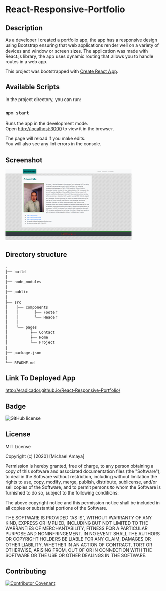# React-Responsive-Portfolio

## Description 
As a developer i created a portfolio app, the app has a responsive design using Bootstrap ensuring that web applications render well on a variety of devices and window or screen sizes. The application was made with React.js library, the app uses dynamic routing that allows you to handle routes in a web app.  

This project was bootstrapped with [Create React App](https://github.com/facebook/create-react-app).

## Available Scripts

In the project directory, you can run:

### `npm start`

Runs the app in the development mode.<br />
Open [http://localhost:3000](http://localhost:3000) to view it in the browser.

The page will reload if you make edits.<br />
You will also see any lint errors in the console.

## Screenshot 
<img src ="./src/pages/images/screenshot.png" width="400">

## Directory structure
```
.
├── build
|
├── node_modules
│ 
├── public
│
├── src
│    ├── components
│    │       ├── Footer
│    │       └── Header
│    │   
│    └── pages
│          ├── Contact
│          ├── Home
│          └── Project
│      
├── package.json
│
└── README.md   
```

## Link To Deployed App
http://eradicador.github.io/React-Responsive-Portfolio/

## Badge
![GitHub license](https://img.shields.io/badge/license-MIT-brightgreen)

## License

MIT License

Copyright (c) [2020] [Michael Amaya]

Permission is hereby granted, free of charge, to any person obtaining a copy
of this software and associated documentation files (the "Software"), to deal
in the Software without restriction, including without limitation the rights
to use, copy, modify, merge, publish, distribute, sublicense, and/or sell
copies of the Software, and to permit persons to whom the Software is
furnished to do so, subject to the following conditions:

The above copyright notice and this permission notice shall be included in all
copies or substantial portions of the Software.

THE SOFTWARE IS PROVIDED "AS IS", WITHOUT WARRANTY OF ANY KIND, EXPRESS OR
IMPLIED, INCLUDING BUT NOT LIMITED TO THE WARRANTIES OF MERCHANTABILITY,
FITNESS FOR A PARTICULAR PURPOSE AND NONINFRINGEMENT. IN NO EVENT SHALL THE
AUTHORS OR COPYRIGHT HOLDERS BE LIABLE FOR ANY CLAIM, DAMAGES OR OTHER
LIABILITY, WHETHER IN AN ACTION OF CONTRACT, TORT OR OTHERWISE, ARISING FROM,
OUT OF OR IN CONNECTION WITH THE SOFTWARE OR THE USE OR OTHER DEALINGS IN THE
SOFTWARE.

## Contributing
[![Contributor Covenant](https://img.shields.io/badge/Contributor%20Covenant-v2.0%20adopted-ff69b4.svg)](code_of_conduct.md)
